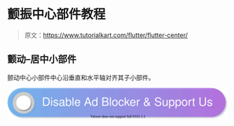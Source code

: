 # 颤振中心部件教程

> 原文：<https://www.tutorialkart.com/flutter/flutter-center/>

## 颤动–居中小部件

颤动中心小部件中心沿垂直和水平轴对齐其子小部件。

[![](img/925da31b32d6bc3827932f6c8afb11bb.png)](https://www.tutorialkart.com/)